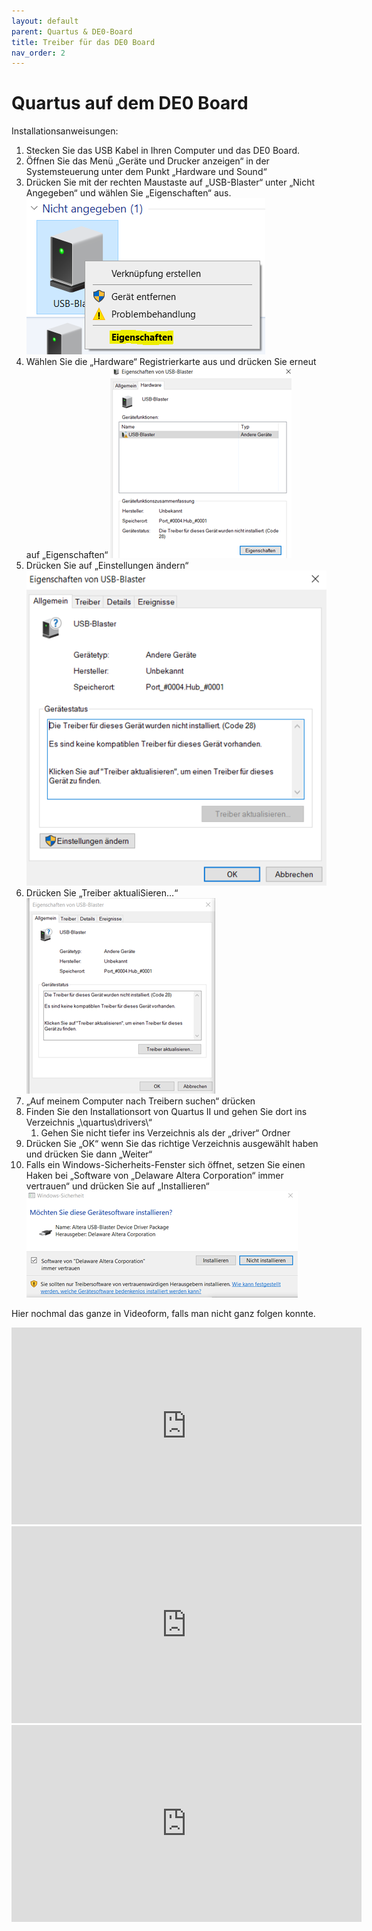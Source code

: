 ```yaml
---
layout: default
parent: Quartus & DE0-Board
title: Treiber für das DE0 Board
nav_order: 2
---
```

# Quartus auf dem DE0 Board

Installationsanweisungen:

1. Stecken Sie das USB Kabel in Ihren Computer und das DE0 Board.
2. Öffnen Sie das Menü „Geräte und Drucker anzeigen“ in der Systemsteuerung unter dem Punkt „Hardware und Sound“
3. Drücken Sie mit der rechten Maustaste auf „USB-Blaster“ unter „Nicht Angegeben“ und wählen Sie „Eigenschaften“ aus.
![Installation-01](../assets/DE0_inst_01.png)
4. Wählen Sie die „Hardware“ Registrierkarte aus und drücken Sie erneut auf „Eigenschaften“
![Installation-02](../assets/DE0_inst_02.png)
5. Drücken Sie auf „Einstellungen ändern“
![Installation-03](../assets/DE0_inst_03.png)
6. Drücken Sie „Treiber aktualiSieren…“
![Installation-04](../assets/DE0_inst_04.png)
7. „Auf meinem Computer nach Treibern suchen“ drücken
8. Finden Sie den Installationsort von Quartus II und gehen Sie dort ins Verzeichnis „\quartus\drivers\“
    1. Gehen Sie nicht tiefer ins Verzeichnis als der „driver“ Ordner
9. Drücken Sie „OK“ wenn Sie das richtige Verzeichnis ausgewählt haben und drücken Sie dann „Weiter“
10. Falls ein Windows-Sicherheits-Fenster sich öffnet, setzen Sie einen Haken bei „Software von „Delaware Altera Corporation“ immer vertrauen“ und drücken Sie auf „Installieren“
![Installation-05](../assets/DE0_inst_05.png)


Hier nochmal das ganze in Videoform, falls man nicht ganz folgen konnte.

<iframe width="560" height="315" src="https://www.youtube.com/embed/PE9Uxkb9s1w?si=C6sB8agcv-52HQWJ" frameborder="0" allow="accelerometer; autoplay; clipboard-write; encrypted-media; gyroscope; picture-in-picture; web-share" allowfullscreen></iframe>


<iframe width="560" height="315" src="https://www.youtube.com/embed/dQw4w9WgXcQ" frameborder="0" allow="autoplay; encrypted-media" allowfullscreen></iframe>

<div class="video-container">
    <iframe src="http://www.youtube.com/embed/4aQwT3n2c1Q" height="315" width="560" allowfullscreen="" frameborder="0">
    </iframe>
</div>